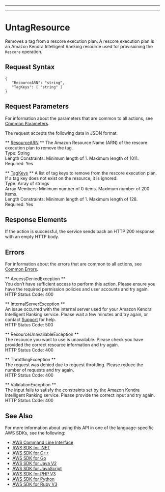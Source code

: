 --------

--------

# UntagResource<a name="API_Ranking_UntagResource"></a>

Removes a tag from a rescore execution plan\. A rescore execution plan is an Amazon Kendra Intelligent Ranking resource used for provisioning the `Rescore` operation\.

## Request Syntax<a name="API_Ranking_UntagResource_RequestSyntax"></a>

```
{
   "ResourceARN": "string",
   "TagKeys": [ "string" ]
}
```

## Request Parameters<a name="API_Ranking_UntagResource_RequestParameters"></a>

For information about the parameters that are common to all actions, see [Common Parameters](CommonParameters.md)\.

The request accepts the following data in JSON format\.

 ** [ResourceARN](#API_Ranking_UntagResource_RequestSyntax) **   <a name="Kendra-Ranking_UntagResource-request-ResourceARN"></a>
The Amazon Resource Name \(ARN\) of the rescore execution plan to remove the tag\.  
Type: String  
Length Constraints: Minimum length of 1\. Maximum length of 1011\.  
Required: Yes

 ** [TagKeys](#API_Ranking_UntagResource_RequestSyntax) **   <a name="Kendra-Ranking_UntagResource-request-TagKeys"></a>
A list of tag keys to remove from the rescore execution plan\. If a tag key does not exist on the resource, it is ignored\.  
Type: Array of strings  
Array Members: Minimum number of 0 items\. Maximum number of 200 items\.  
Length Constraints: Minimum length of 1\. Maximum length of 128\.  
Required: Yes

## Response Elements<a name="API_Ranking_UntagResource_ResponseElements"></a>

If the action is successful, the service sends back an HTTP 200 response with an empty HTTP body\.

## Errors<a name="API_Ranking_UntagResource_Errors"></a>

For information about the errors that are common to all actions, see [Common Errors](CommonErrors.md)\.

 ** AccessDeniedException **   
You don’t have sufficient access to perform this action\. Please ensure you have the required permission policies and user accounts and try again\.  
HTTP Status Code: 400

 ** InternalServerException **   
An issue occurred with the internal server used for your Amazon Kendra Intelligent Ranking service\. Please wait a few minutes and try again, or contact [Support](http://aws.amazon.com/contact-us/) for help\.  
HTTP Status Code: 500

 ** ResourceUnavailableException **   
The resource you want to use is unavailable\. Please check you have provided the correct resource information and try again\.  
HTTP Status Code: 400

 ** ThrottlingException **   
The request was denied due to request throttling\. Please reduce the number of requests and try again\.  
HTTP Status Code: 400

 ** ValidationException **   
The input fails to satisfy the constraints set by the Amazon Kendra Intelligent Ranking service\. Please provide the correct input and try again\.  
HTTP Status Code: 400

## See Also<a name="API_Ranking_UntagResource_SeeAlso"></a>

For more information about using this API in one of the language\-specific AWS SDKs, see the following:
+  [AWS Command Line Interface](https://docs.aws.amazon.com/goto/aws-cli/kendra-ranking-2022-10-19/UntagResource) 
+  [AWS SDK for \.NET](https://docs.aws.amazon.com/goto/DotNetSDKV3/kendra-ranking-2022-10-19/UntagResource) 
+  [AWS SDK for C\+\+](https://docs.aws.amazon.com/goto/SdkForCpp/kendra-ranking-2022-10-19/UntagResource) 
+  [AWS SDK for Go](https://docs.aws.amazon.com/goto/SdkForGoV1/kendra-ranking-2022-10-19/UntagResource) 
+  [AWS SDK for Java V2](https://docs.aws.amazon.com/goto/SdkForJavaV2/kendra-ranking-2022-10-19/UntagResource) 
+  [AWS SDK for JavaScript](https://docs.aws.amazon.com/goto/AWSJavaScriptSDK/kendra-ranking-2022-10-19/UntagResource) 
+  [AWS SDK for PHP V3](https://docs.aws.amazon.com/goto/SdkForPHPV3/kendra-ranking-2022-10-19/UntagResource) 
+  [AWS SDK for Python](https://docs.aws.amazon.com/goto/boto3/kendra-ranking-2022-10-19/UntagResource) 
+  [AWS SDK for Ruby V3](https://docs.aws.amazon.com/goto/SdkForRubyV3/kendra-ranking-2022-10-19/UntagResource) 